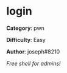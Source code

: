 login
============

**Category**: pwn

**Difficulty**: Easy

**Author**: joseph#8210

_Free shell for admins!_
